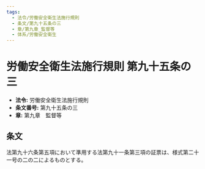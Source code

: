```yaml
---
tags:
  - 法令/労働安全衛生法施行規則
  - 条文/第九十五条の三
  - 章/第九章_監督等
  - 体系/労働安全衛生
---
```

# 労働安全衛生法施行規則 第九十五条の三

- **法令:** 労働安全衛生法施行規則
- **条文番号:** 第九十五条の三
- **章:** 第九章　監督等

## 条文
法第九十六条第五項において準用する法第九十一条第三項の証票は、様式第二十一号の二の二によるものとする。

